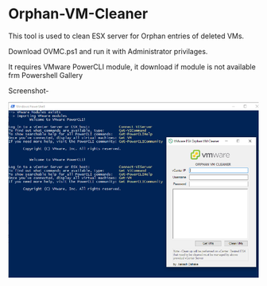 # Orphan-VM-Cleaner

This tool is used to clean ESX server for Orphan entries of deleted VMs.

Download OVMC.ps1 and run it with Administrator privilages.

It requires VMware PowerCLI module, it download if module is not available frm Powershell Gallery

Screenshot-


![MAIN](Main.png)
